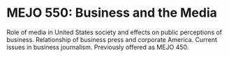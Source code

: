 # MEJO 550: Business and the Media

Role of media in United States society and effects on public perceptions of business. Relationship of business press and corporate America. Current issues in business journalism. Previously offered as MEJO 450.